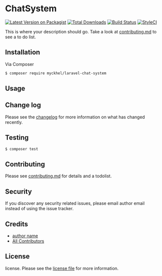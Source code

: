 # ChatSystem

[![Latest Version on Packagist][ico-version]][link-packagist]
[![Total Downloads][ico-downloads]][link-downloads]
[![Build Status][ico-travis]][link-travis]
[![StyleCI][ico-styleci]][link-styleci]

This is where your description should go. Take a look at [contributing.md](contributing.md) to see a to do list.

## Installation

Via Composer

``` bash
$ composer require myckhel/laravel-chat-system
```

## Usage

## Change log

Please see the [changelog](changelog.md) for more information on what has changed recently.

## Testing

``` bash
$ composer test
```

## Contributing

Please see [contributing.md](contributing.md) for details and a todolist.

## Security

If you discover any security related issues, please email author email instead of using the issue tracker.

## Credits

- [author name][link-author]
- [All Contributors][link-contributors]

## License

license. Please see the [license file](license.md) for more information.

[ico-version]: https://img.shields.io/packagist/v/myckhel/laravel-chat-system.svg?style=flat-square
[ico-downloads]: https://img.shields.io/packagist/dt/myckhel/laravel-chat-system.svg?style=flat-square
[ico-travis]: https://img.shields.io/travis/myckhel/laravel-chat-system/master.svg?style=flat-square
[ico-styleci]: https://styleci.io/repos/12345678/shield

[link-packagist]: https://packagist.org/packages/myckhel/laravel-chat-system
[link-downloads]: https://packagist.org/packages/myckhel/laravel-chat-system
[link-travis]: https://travis-ci.org/myckhel/laravel-chat-system
[link-styleci]: https://styleci.io/repos/12345678
[link-author]: https://github.com/myckhel
[link-contributors]: ../../contributors
